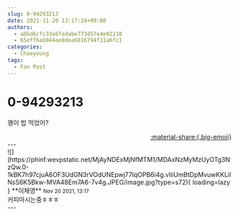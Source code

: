 ```yaml
---
slug: 0-94293213
date: 2021-11-20 13:17:24+09:00
authors:
  - a8bd6cfc33a6fedabe773d57e4e02210
  - 65eff6ab044ae8dea6816794f11a6fc1
categories:
  - Chaeyoung
tags:
  - Fan Post
---
```


# 0-94293213

<div class="post-container" markdown="1">
<div class="content-container md-sidebar__scrollwrap" markdown="1">

꽹이 밥 먹었어?

</div>
</div>

<div style="text-align: right;" markdown="1">
<a href="https://weverse.io/fromis9/fanpost/0-94293213" style="text-align: right;">:material-share:{.big-emoji}</a>
</div>
---

<div class="comments-container md-sidebar__scrollwrap" markdown="1">
<div class="comment" markdown="1">
<div class='id-container' markdown="1">
![](https://phinf.wevpstatic.net/MjAyNDExMjNfMTM1/MDAxNzMyMzUyOTg3NzQw.0-1kBK7h97cjuA6OF3UdGN3rVOdUNEpwj77IqOPB6i4g.vliiUmBtDpMvuwKKLiINsS6K5Bkw-MVA48Em7A6-7v4g.JPEG/image.jpg?type=s72){ loading=lazy }
**<span class="artist">이채영</span>** <small>Nov 20 2021, 13:17</small><br>
</div>
<div class='comment-body' markdown="1">
커피마시는중ㅎㅎㅎ
</div>
</div>
</div>
---
